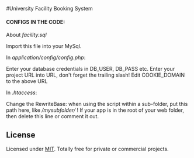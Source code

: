 
#University Facility Booking System

#### CONFIGS IN THE CODE:

About *facility.sql*

Import this file into your MySql.

In *application/config/config.php*:

Enter your database credentials in DB_USER, DB_PASS etc.
Enter your project URL into URL, don't forget the trailing slash!
Edit COOKIE_DOMAIN to the above URL

In *.htaccess*:

Change the RewriteBase: when using the script within a sub-folder, put this path here, like */mysubfolder/* !
If your app is in the root of your web folder, then delete this line or comment it out.


## License

Licensed under [MIT](http://www.opensource.org/licenses/mit-license.php). Totally free for private or commercial projects.
